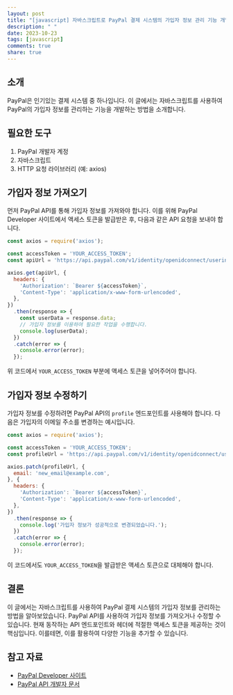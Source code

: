 ```yaml
---
layout: post
title: "[javascript] 자바스크립트로 PayPal 결제 시스템의 가입자 정보 관리 기능 개발하기"
description: " "
date: 2023-10-23
tags: [javascript]
comments: true
share: true
---
```


## 소개
PayPal은 인기있는 결제 시스템 중 하나입니다. 이 글에서는 자바스크립트를 사용하여 PayPal의 가입자 정보를 관리하는 기능을 개발하는 방법을 소개합니다.

## 필요한 도구
1. PayPal 개발자 계정
2. 자바스크립트
3. HTTP 요청 라이브러리 (예: axios)

## 가입자 정보 가져오기
먼저 PayPal API를 통해 가입자 정보를 가져와야 합니다. 이를 위해 PayPal Developer 사이트에서 액세스 토큰을 발급받은 후, 다음과 같은 API 요청을 보내야 합니다.

```javascript
const axios = require('axios');

const accessToken = 'YOUR_ACCESS_TOKEN';
const apiUrl = 'https://api.paypal.com/v1/identity/openidconnect/userinfo/?schema=openid';

axios.get(apiUrl, {
  headers: {
    'Authorization': `Bearer ${accessToken}`,
    'Content-Type': 'application/x-www-form-urlencoded',
  },
})
  .then(response => {
    const userData = response.data;
    // 가입자 정보를 이용하여 필요한 작업을 수행합니다.
    console.log(userData);
  })
  .catch(error => {
    console.error(error);
  });
```

위 코드에서 `YOUR_ACCESS_TOKEN` 부분에 액세스 토큰을 넣어주어야 합니다.

## 가입자 정보 수정하기
가입자 정보를 수정하려면 PayPal API의 `profile` 엔드포인트를 사용해야 합니다. 다음은 가입자의 이메일 주소를 변경하는 예시입니다.

```javascript
const axios = require('axios');

const accessToken = 'YOUR_ACCESS_TOKEN';
const profileUrl = 'https://api.paypal.com/v1/identity/openidconnect/userinfo/profile';

axios.patch(profileUrl, {
  email: 'new_email@example.com',
}, {
  headers: {
    'Authorization': `Bearer ${accessToken}`,
    'Content-Type': 'application/x-www-form-urlencoded',
  },
})
  .then(response => {
    console.log('가입자 정보가 성공적으로 변경되었습니다.');
  })
  .catch(error => {
    console.error(error);
  });
```

이 코드에서도 `YOUR_ACCESS_TOKEN`을 발급받은 액세스 토큰으로 대체해야 합니다.

## 결론
이 글에서는 자바스크립트를 사용하여 PayPal 결제 시스템의 가입자 정보를 관리하는 방법을 알아보았습니다. PayPal API를 사용하여 가입자 정보를 가져오거나 수정할 수 있습니다. 현재 동작하는 API 엔드포인트와 헤더에 적절한 액세스 토큰을 제공하는 것이 핵심입니다. 이를테면, 이를 활용하여 다양한 기능을 추가할 수 있습니다.

## 참고 자료
- [PayPal Developer 사이트](https://developer.paypal.com)
- [PayPal API 개발자 문서](https://developer.paypal.com/docs/api/overview/)